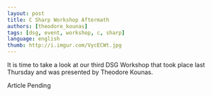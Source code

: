 ```yaml
---
layout: post
title: C Sharp Workshop Aftermath
authors: [theodore_kounas]
tags: [dsg, event, workshop, c, sharp]
language: english
thumb: http://i.imgur.com/VycECWt.jpg
---
```

It is time to take a look at our third DSG Workshop that took place last
Thursday and was presented by Theodore Kounas.

Article Pending
